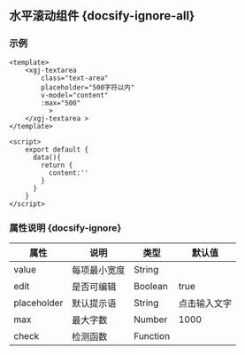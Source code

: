 ## 水平滚动组件 {docsify-ignore-all}

### 示例

```
<template>
    <xgj-textarea 
        class="text-area" 
        placeholder="500字符以内" 
        v-model="content" 
        :max="500"
          >
    </xgj-textarea >
</template>

<script>
    export default {
      data(){
        return {
          content:''
        }
      }
    }
</script>

```

### 属性说明 {docsify-ignore}

| 属性 | 说明 | 类型 | 默认值 |
| --- | --- | --- | --- |
| value |  每项最小宽度 | String |  |
| edit |  是否可编辑 | Boolean | true |
| placeholder | 默认提示语 | String | 点击输入文字 |
| max | 最大字数 | Number | 1000 |
| check | 检测函数 | Function |  |
 

